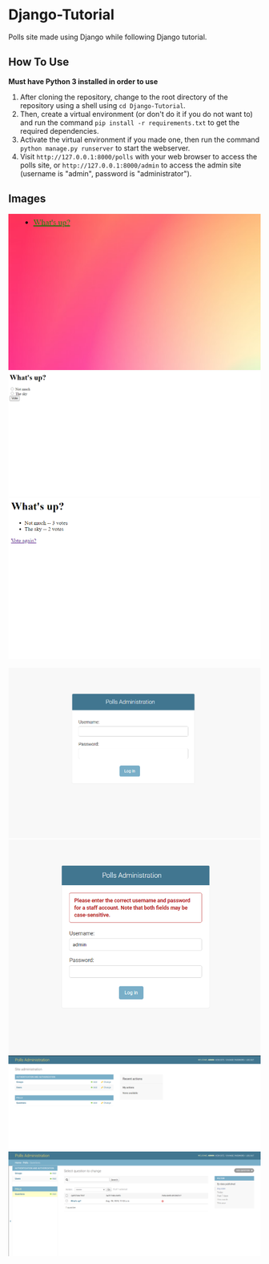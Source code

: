 # Django-Tutorial

Polls site made using Django while following Django tutorial.

## How To Use

**Must have Python 3 installed in order to use**

1. After cloning the repository, change to the root directory of the repository using a shell using `cd Django-Tutorial`.
2. Then, create a virtual environment (or don't do it if you do not want to) and run the command `pip install -r requirements.txt` to get the required dependencies.
3. Activate the virtual environment if you made one, then run the command `python manage.py runserver` to start the webserver.
4. Visit `http://127.0.0.1:8000/polls` with your web browser to access the polls site, or `http://127.0.0.1:8000/admin` to access the admin site (username is "admin", password is "administrator").

## Images

![polls1](/docs/images/polls1.png)
![polls2](/docs/images/polls2.png)
![polls3](/docs/images/polls3.png)

![admin1](/docs/images/admin1.png)
![admin2](/docs/images/admin2.png)
![admin3](/docs/images/admin3.png)
![admin4](/docs/images/admin4.png)
